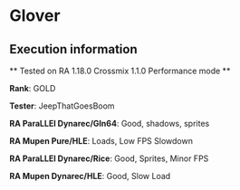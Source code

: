 # Glover 

## Execution information


** Tested on RA 1.18.0 Crossmix 1.1.0 Performance mode **


**Rank**: GOLD


**Tester**: JeepThatGoesBoom



**RA ParaLLEl Dynarec/Gln64**: Good, shadows, sprites


**RA Mupen Pure/HLE**: Loads, Low FPS Slowdown


**RA ParaLLEl Dynarec/Rice**: Good, Sprites, Minor FPS


**RA Mupen Dynarec/HLE**: Good, Slow Load